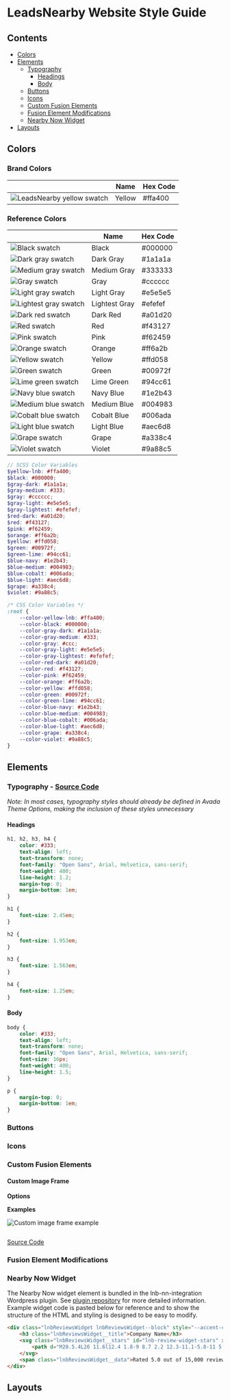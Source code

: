 # LeadsNearby Website Style Guide

## Contents

* [Colors](#colors)
* [Elements](#elements)
    * [Typography](#typography)
        * [Headings](#headings)
        * [Body](#body)
    * [Buttons](#buttons)
    * [Icons](#icons)
    * [Custom Fusion Elements](#custom-fusion-elements)
    * [Fusion Element Modifications](#fusion-element-modifications)
    * [Nearby Now Widget](#nearby-now-widget)
* [Layouts](#layouts)

## Colors

### Brand Colors
| | Name | Hex Code |
|-|------|----------|
| ![LeadsNearby yellow swatch](src/images/colors/yellow-lnb.svg) | Yellow | #ffa400

### Reference Colors

| | Name | Hex Code |
|-|------|----------|
| ![Black swatch](src/images/colors/black.svg) | Black | #000000
| ![Dark gray swatch](src/images/colors/gray-dark.svg) | Dark Gray | #1a1a1a
| ![Medium gray swatch](src/images/colors/gray-medium.svg) | Medium Gray | #333333
| ![Gray swatch](src/images/colors/gray.svg) | Gray | #cccccc
| ![Light gray swatch](src/images/colors/gray-light.svg) | Light Gray | #e5e5e5
| ![Lightest gray swatch](src/images/colors/gray-lightest.svg) | Lightest Gray | #efefef
| ![Dark red swatch](src/images/colors/red-dark.svg) | Dark Red | #a01d20
| ![Red swatch](src/images/colors/red.svg) | Red | #f43127
| ![Pink swatch](src/images/colors/pink.svg) | Pink | #f62459
| ![Orange swatch](src/images/colors/orange.svg) | Orange | #ff6a2b
| ![Yellow swatch](src/images/colors/yellow.svg) | Yellow | #ffd058
| ![Green swatch](src/images/colors/green.svg) | Green | #00972f
| ![Lime green swatch](src/images/colors/green-lime.svg) | Lime Green | #94cc61
| ![Navy blue swatch](src/images/colors/blue-navy.svg) | Navy Blue | #1e2b43
| ![Medium blue swatch](src/images/colors/blue-medium.svg) | Medium Blue | #004983
| ![Cobalt blue swatch](src/images/colors/blue-cobalt.svg) | Cobalt Blue | #006ada
| ![Light blue swatch](src/images/colors/blue-light.svg) | Light Blue | #aec6d8
| ![Grape swatch](src/images/colors/grape.svg) | Grape | #a338c4
| ![Violet swatch](src/images/colors/violet.svg) | Violet | #9a88c5

```scss
// SCSS Color Variables
$yellow-lnb: #ffa400;
$black: #000000;
$gray-dark: #1a1a1a;
$gray-medium: #333;
$gray: #cccccc;
$gray-light: #e5e5e5;
$gray-lightest: #efefef;
$red-dark: #a01d20;
$red: #f43127;
$pink: #f62459;
$orange: #ff6a2b;
$yellow: #ffd058;
$green: #00972f;
$green-lime: #94cc61;
$blue-navy: #1e2b43;
$blue-medium: #004983;
$blue-cobalt: #006ada;
$blue-light: #aec6d8;
$grape: #a338c4;
$violet: #9a88c5;
```

```css
/* CSS Color Variables */
:root {
    --color-yellow-lnb: #ffa400;
    --color-black: #000000;
    --color-gray-dark: #1a1a1a;
    --color-gray-medium: #333;
    --color-gray: #ccc;
    --color-gray-light: #e5e5e5;
    --color-gray-lightest: #efefef;
    --color-red-dark: #a01d20;
    --color-red: #f43127;
    --color-pink: #f62459;
    --color-orange: #ff6a2b;
    --color-yellow: #ffd058;
    --color-green: #00972f;
    --color-green-lime: #94cc61;
    --color-blue-navy: #1e2b43;
    --color-blue-medium: #004983;
    --color-blue-cobalt: #006ada;
    --color-blue-light: #aec6d8;
    --color-grape: #a338c4;
    --color-violet: #9a88c5;
}
```

## Elements

### Typography - [Source Code](src/scss/parts/_typography.scss)

*Note: In most cases, typography styles should already be defined in Avada Theme Options, making the inclusion of these styles unnecessary*

#### Headings

```css
h1, h2, h3, h4 {
    color: #333;
    text-align: left;
    text-transform: none;
    font-family: "Open Sans", Arial, Helvetica, sans-serif;
    font-weight: 400;
    line-height: 1.2;
    margin-top: 0;
    margin-bottom: 1em;
}

h1 {
    font-size: 2.45em;
}

h2 {
    font-size: 1.953em;
}

h3 {
    font-size: 1.563em;
}

h4 {
    font-size: 1.25em;
}
```

#### Body

```css
body {
    color: #333;
    text-align: left;
    text-transform: none;
    font-family: "Open Sans", Arial, Helvetica, sans-serif;
    font-size: 16px;
    font-weight: 400;
    line-height: 1.5;
}

p {
    margin-top: 0;
    margin-bottom: 1em;
}
```

### Buttons

### Icons

### Custom Fusion Elements

#### Custom Image Frame

**Options**

**Examples**

![Custom image frame example](src/images/screenshots/custom-image-frame-example-0.png)

```scss
```

[Source Code](src/scss/parts/_image-frame.scss)

### Fusion Element Modifications

### Nearby Now Widget

The Nearby Now widget element is bundled in the lnb-nn-integration Wordpress plugin. See [plugin repository](https://github.com/LeadsNearby/lnb-nn-integration#nearby-now-stynamic-widget) for more detailed information. Example widget code is pasted below for reference and to show the structure of the HTML and styling is designed to be easy to modify.

```html
<div class="lnbReviewsWidget lnbReviewsWidget--block" style="--accent-color:#000;--stars-color:#fee300;">
    <h3 class="lnbReviewsWidget__title">Company Name</h3>
    <svg class="lnbReviewsWidget__stars" id="lnb-review-widget-stars" xmlns="http://www.w3.org/2000/svg" viewBox="0 0 200 35">
        <path d="M20.5.4L26 11.6l12.4 1.8-9 8.7 2.2 12.3-11.1-5.8-11 5.8 2.1-12.3-9-8.7L15 11.6zM60.1.4l5.6 11.2L78 13.4l-8.9 8.7 2.1 12.3-11.1-5.8-11 5.8 2.1-12.3-8.9-8.7 12.3-1.8zM99.8.4l5.5 11.2 12.3 1.8-8.9 8.7 2.1 12.3-11-5.8-11.1 5.8 2.1-12.3-8.9-8.7 12.3-1.8zM139.4.4l5.5 11.2 12.4 1.8-9 8.7 2.1 12.3-11-5.8-11.1 5.8 2.1-12.3-8.9-8.7 12.4-1.8zM179 .4l5.5 11.2 12.4 1.8-9 8.7 2.2 12.3-11.1-5.8-11 5.8 2.1-12.3-9-8.7 12.4-1.8z"></path>
    </svg>
    <span class="lnbReviewsWidget__data">Rated 5.0 out of 15,000 reviews</span>
</div>
```

## Layouts